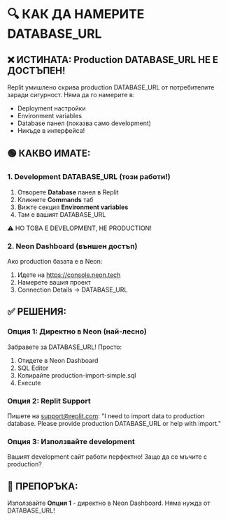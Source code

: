 # 🔍 КАК ДА НАМЕРИТЕ DATABASE_URL

## ❌ ИСТИНАТА: Production DATABASE_URL НЕ Е ДОСТЪПЕН!

Replit умишлено скрива production DATABASE_URL от потребителите заради сигурност. Няма да го намерите в:
- Deployment настройки
- Environment variables
- Database панел (показва само development)
- Никъде в интерфейса!

## 🟢 КАКВО ИМАТЕ:

### 1. Development DATABASE_URL (този работи!)
1. Отворете **Database** панел в Replit
2. Кликнете **Commands** таб
3. Вижте секция **Environment variables**
4. Там е вашият DATABASE_URL

⚠️ НО ТОВА Е DEVELOPMENT, НЕ PRODUCTION!

### 2. Neon Dashboard (външен достъп)
Ако production базата е в Neon:
1. Идете на https://console.neon.tech
2. Намерете вашия проект
3. Connection Details → DATABASE_URL

## ✅ РЕШЕНИЯ:

### Опция 1: Директно в Neon (най-лесно)
Забравете за DATABASE_URL! Просто:
1. Отидете в Neon Dashboard
2. SQL Editor
3. Копирайте production-import-simple.sql
4. Execute

### Опция 2: Replit Support
Пишете на support@replit.com:
"I need to import data to production database. Please provide production DATABASE_URL or help with import."

### Опция 3: Използвайте development
Вашият development сайт работи перфектно!
Защо да се мъчите с production?

## 🎯 ПРЕПОРЪКА:
Използвайте **Опция 1** - директно в Neon Dashboard.
Няма нужда от DATABASE_URL!